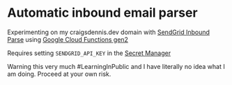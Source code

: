 # Automatic inbound email parser

Experimenting on my craigsdennis.dev domain with [SendGrid Inbound Parse](https://docs.sendgrid.com/for-developers/parsing-email/setting-up-the-inbound-parse-webhook) using [Google Cloud Functions gen2](https://codelabs.developers.google.com/codelabs/cloud-starting-cloudfunctions-v2#3)

Requires setting `SENDGRID_API_KEY` in the [Secret Manager](https://cloud.google.com/functions/docs/configuring/secrets)

Warning this very much #LearningInPublic and I have literally no idea what I am doing. Proceed at your own risk.